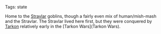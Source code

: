 Tags: state

Home to the [Stravlar](Stravlar) goblins, though a fairly even mix of human/mish-mash and the Stravlar. The Stravlar lived here first, but they were conquered by [Tarkon](Tarkon) relatively early in the [Tarkon Wars](Tarkon Wars). 